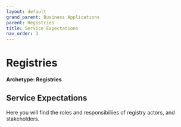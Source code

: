 ```yaml
---
layout: default
grand_parent: Business Applications
parent: Registries
title: Service Expectations
nav_order: 3
---
```


# Registries

**Archetype: Registries**

## Service Expectations 

Here you will find the roles and responsibiliies of registry actors, and stakeholders. 
